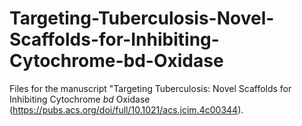 # Targeting-Tuberculosis-Novel-Scaffolds-for-Inhibiting-Cytochrome-bd-Oxidase
Files for the manuscript "Targeting Tuberculosis: Novel Scaffolds for Inhibiting Cytochrome _bd_ Oxidase (https://pubs.acs.org/doi/full/10.1021/acs.jcim.4c00344).
